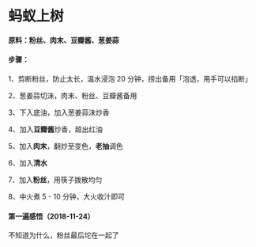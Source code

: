 # 蚂蚁上树

#### 原料：粉丝、肉末、豆瓣酱、葱姜蒜

#### 步骤：

1、剪断粉丝，防止太长，温水浸泡 20 分钟，捞出备用「泡透，用手可以掐断」

2、葱姜蒜切沫，肉末、粉丝、豆瓣酱备用

3、下入底油，加入葱姜蒜沫炒香

4、加入**豆瓣酱**炒香，超出红油

5、加入**肉末**，翻炒至变色，**老抽**调色

6、加入**清水**

7、加入**粉丝**，用筷子拨散均匀

8、中火煮 5 - 10 分钟，大火收汁即可

#### 第一遍感悟（2018-11-24）
不知道为什么，粉丝最后坨在一起了